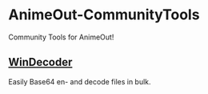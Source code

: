 # AnimeOut-CommunityTools

Community Tools for AnimeOut!

## [WinDecoder](https://github.com/s-vhs/AnimeOut-CommunityTools/tree/WinDecoder)

Easily Base64 en- and decode files in bulk.